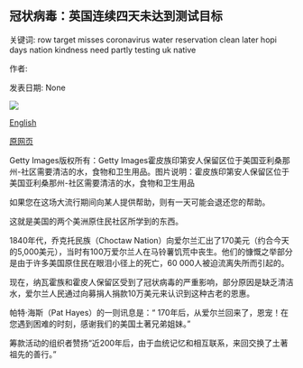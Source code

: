 ## 冠状病毒：英国连续四天未达到测试目标

关键词: row target misses coronavirus water reservation clean later hopi days nation kindness need partly testing uk native

作者: 

发表日期: None

![](https://m.files.bbci.co.uk/modules/bbc-morph-news-waf-page-meta/4.1.2/bbc_news_logo.png)

[English](Coronavirus%3A%20UK%20misses%20testing%20target%20four%20days%20in%20a%20row.md)

[原网页](https://www.bbc.com/news/live/world-52553430)

Getty Images版权所有：Getty Images霍皮族印第安人保留区位于美国亚利桑那州-社区需要清洁的水，食物和卫生用品。图片说明：霍皮族印第安人保留区位于美国亚利桑那州-社区需要清洁的水，食物和卫生用品

如果您在这场大流行期间向某人提供帮助，则有一天可能会退还您的帮助。

这就是美国的两个美洲原住民社区所学到的东西。

1840年代，乔克托民族（Choctaw Nation）向爱尔兰汇出了170美元（约合今天的5,000美元），当时有100万爱尔兰人在马铃薯饥荒中丧生。他们的慷慨之举部分是由于许多美国原住民在眼泪小径上的死亡，60 000人被迫流离失所而引起的。

现在，纳瓦霍族和霍皮人保留区受到了冠状病毒的严重影响，部分原因是缺乏清洁水，爱尔兰人民通过向募捐人捐款10万美元来认识到这种古老的恩惠。

帕特·海斯（Pat Hayes）的一则讯息是：“ 170年后，从爱尔兰回来了，恩宠！在您遇到困难的时刻，感谢我们的美国土著兄弟姐妹。”

筹款活动的组织者赞扬“近200年后，由于血统记忆和相互联系，来回交换了土著祖先的善行。”